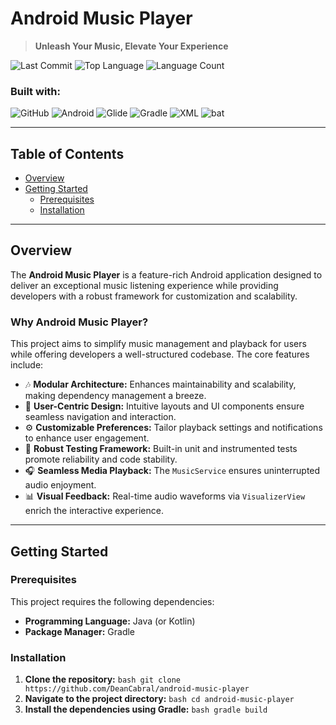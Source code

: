 # Android Music Player

> **Unleash Your Music, Elevate Your Experience**

![Last Commit](https://img.shields.io/github/last-commit/DeanCabral/android-music-player?style=flat&logo=git&logoColor=white&color=0080ff)
![Top Language](https://img.shields.io/github/languages/top/DeanCabral/android-music-player?style=flat&color=0080ff)
![Language Count](https://img.shields.io/github/languages/count/DeanCabral/android-music-player?style=flat&color=0080ff)

### Built with:

![GitHub](https://img.shields.io/badge/GitHub-181717.svg?style=flat&logo=GitHub&logoColor=white)
![Android](https://img.shields.io/badge/Android-34A853.svg?style=flat&logo=Android&logoColor=white)
![Glide](https://img.shields.io/badge/Glide-18BED4.svg?style=flat&logo=Glide&logoColor=white)
![Gradle](https://img.shields.io/badge/Gradle-02303A.svg?style=flat&logo=Gradle&logoColor=white)
![XML](https://img.shields.io/badge/XML-005FAD.svg?style=flat&logo=XML&logoColor=white)
![bat](https://img.shields.io/badge/bat-31369E.svg?style=flat&logo=bat&logoColor=white)

---

## Table of Contents

- [Overview](#overview)
- [Getting Started](#getting-started)
  - [Prerequisites](#prerequisites)
  - [Installation](#installation)

---

## Overview

The **Android Music Player** is a feature-rich Android application designed to deliver an exceptional music listening experience while providing developers with a robust framework for customization and scalability.

### Why Android Music Player?

This project aims to simplify music management and playback for users while offering developers a well-structured codebase. The core features include:

- 🎶 **Modular Architecture:** Enhances maintainability and scalability, making dependency management a breeze.
- 🎨 **User-Centric Design:** Intuitive layouts and UI components ensure seamless navigation and interaction.
- ⚙️ **Customizable Preferences:** Tailor playback settings and notifications to enhance user engagement.
- 🧪 **Robust Testing Framework:** Built-in unit and instrumented tests promote reliability and code stability.
- 🎧 **Seamless Media Playback:** The `MusicService` ensures uninterrupted audio enjoyment.
- 📊 **Visual Feedback:** Real-time audio waveforms via `VisualizerView` enrich the interactive experience.

---

## Getting Started

### Prerequisites

This project requires the following dependencies:

- **Programming Language:** Java (or Kotlin)
- **Package Manager:** Gradle

### Installation

1. **Clone the repository:** ```bash git clone https://github.com/DeanCabral/android-music-player```
2. **Navigate to the project directory:** ```bash cd android-music-player```
3. **Install the dependencies using Gradle:** ```bash gradle build```


